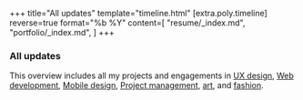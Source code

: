 +++
title="All updates"
template="timeline.html"
[extra.poly.timeline]
reverse=true
format="%b %Y"
content=[
  "resume/_index.md",
  "portfolio/_index.md",
]
+++

### All updates

This overview includes all my projects and engagements in [UX design](/expertise/ux-design), [Web development](/expertise/web-dev/), [Mobile design](/expertise/mobile-design), [Project management](/expertise/project-manager), [art](/expertise/art), and [fashion](/expertise/fashion).

